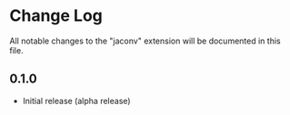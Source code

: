 # Change Log

All notable changes to the "jaconv" extension will be documented in this file.

## 0.1.0
- Initial release (alpha release)